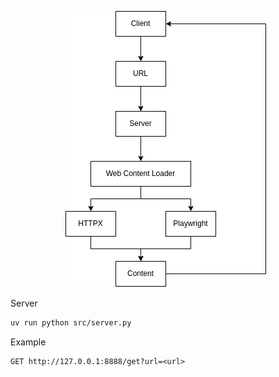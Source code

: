 <p align="center"><img src="./_readme/Diagram.drawio.png" /></p>

Server
```bash
uv run python src/server.py
```

Example
```
GET http://127.0.0.1:8888/get?url=<url>
```
